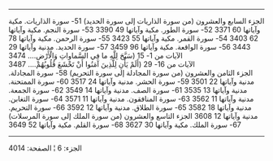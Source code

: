 ------------------------------------------------------------------------

الجزء السابع والعشرون (من سورة الذاريات إلى سورة الحديد) 51- سورة
الذاريات. مكية وآياتها 60 3371 52- سورة الطور. مكية وآياتها 49 3390 53-
سورة النجم. مكية وآياتها 62 3403 54- سورة القمر. مكية وآياتها 55 3423
55- سورة الرحمن. مكية وآياتها 78 3443 56- سورة الواقعة. مكية وآياتها 96
3459 57- سورة الحديد. مدنية وآياتها 29 الآيات من 1- 15 (سَبَّحَ لِلَّهِ ما فِي
السَّماواتِ وَالْأَرْضِ.... 3474  
الآيات من 16- 29 (أَلَمْ يَأْنِ لِلَّذِينَ آمَنُوا أَنْ تَخْشَعَ قُلُوبُهُمْ.... 3487  
الجزء الثامن والعشرون (من سورة المجادلة إلى سورة التحريم) 58- سورة
المجادلة. مدنية وآياتها 22 3501 59- سورة الحشر. مدنية وآياتها 24 3517
60- سورة الممتحنة. مدنية وآياتها 13 3535 61- سورة الصف. مدنية وآياتها 14
3549 62- سورة الجمعة. مدنية وآياتها 11 3562 63- سورة المنافقون. مدنية
وآياتها 11 3571 64- سورة التغابن. مدنية وآياتها 18 3582 65- سورة الطلاق.
مدنية وآياتها 12 3592 66- سورة التحريم. مدنية وآياتها 12 3608 الجزء
التاسع والعشرون (من سورة الملك إلى سورة المرسلات) 67- سورة الملك. مكية
وآياتها 30 3627 68- سورة القلم. مكية وآياتها 52 3649

------------------------------------------------------------------------

الجزء: 6 ¦ الصفحة: 4014
